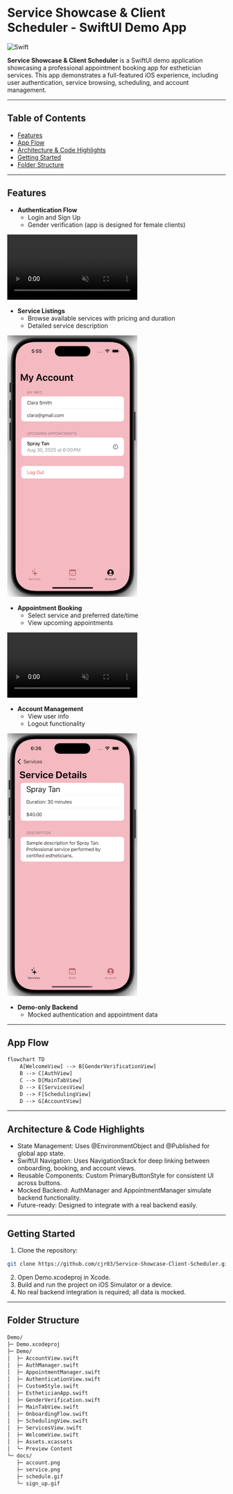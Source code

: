 # Service Showcase & Client Scheduler - SwiftUI Demo App
![Swift](https://img.shields.io/badge/Swift-orange)

**Service Showcase & Client Scheduler** is a SwiftUI demo application showcasing a professional appointment booking app for esthetician services. This app demonstrates a full-featured iOS experience, including user authentication, service browsing, scheduling, and account management.

---

## Table of Contents

- [Features](#Features)
- [App Flow](#App-Flow)
- [Architecture & Code Highlights](#Architecture--Code-Highlights)
- [Getting Started](#Getting-Started)
- [Folder Structure](#Folder-Structure)

---

## Features

- **Authentication Flow**
  - Login and Sign Up
  - Gender verification (app is designed for female clients)

<video width="300" autoplay loop muted>
  <source src="Demo/docs/sign_up.mp4" type="video/mp4">
</video>

- **Service Listings**
  - Browse available services with pricing and duration
  - Detailed service description

![Services List](Demo/docs/account.png)
  
- **Appointment Booking**
  - Select service and preferred date/time
  - View upcoming appointments
 
<video width="300" autoplay loop muted>
  <source src="Demo/docs/schedule.mp4" type="video/mp4">
</video>

- **Account Management**
  - View user info
  - Logout functionality
 
![Account View](Demo/docs/service.png)

- **Demo-only Backend**
  - Mocked authentication and appointment data

---

## App Flow

```mermaid
flowchart TD
    A[WelcomeView] --> B[GenderVerificationView]
    B --> C[AuthView]
    C --> D[MainTabView]
    D --> E[ServicesView]
    D --> F[SchedulingView]
    D --> G[AccountView]
```

---

## Architecture & Code Highlights

- State Management: Uses @EnvironmentObject and @Published for global app state.
- SwiftUI Navigation: Uses NavigationStack for deep linking between onboarding, booking, and account views.
- Reusable Components: Custom PrimaryButtonStyle for consistent UI across buttons.
- Mocked Backend: AuthManager and AppointmentManager simulate backend functionality.
- Future-ready: Designed to integrate with a real backend easily.

---

## Getting Started
1. Clone the repository:
```bash
git clone https://github.com/cjr03/Service-Showcase-Client-Scheduler.git
```
2. Open Demo.xcodeproj in Xcode.
3. Build and run the project on iOS Simulator or a device.
4. No real backend integration is required; all data is mocked.

---

## Folder Structure
```plaintext
Demo/
├─ Demo.xcodeproj
├─ Demo/               
│  ├─ AccountView.swift
│  ├─ AuthManager.swift
│  ├─ AppointmentManager.swift
│  ├─ AuthenticationView.swift
│  ├─ CustomStyle.swift
│  ├─ EstheticianApp.swift
│  ├─ GenderVerification.swift
│  ├─ MainTabView.swift
│  ├─ OnboardingFlow.swift
│  ├─ SchedulingView.swift
│  ├─ ServicesView.swift
│  ├─ WelcomeView.swift
│  ├─ Assets.xcassets
│  └─ Preview Content
└─ docs/               
   ├─ account.png
   ├─ service.png
   ├─ schedule.gif
   └─ sign_up.gif
```
